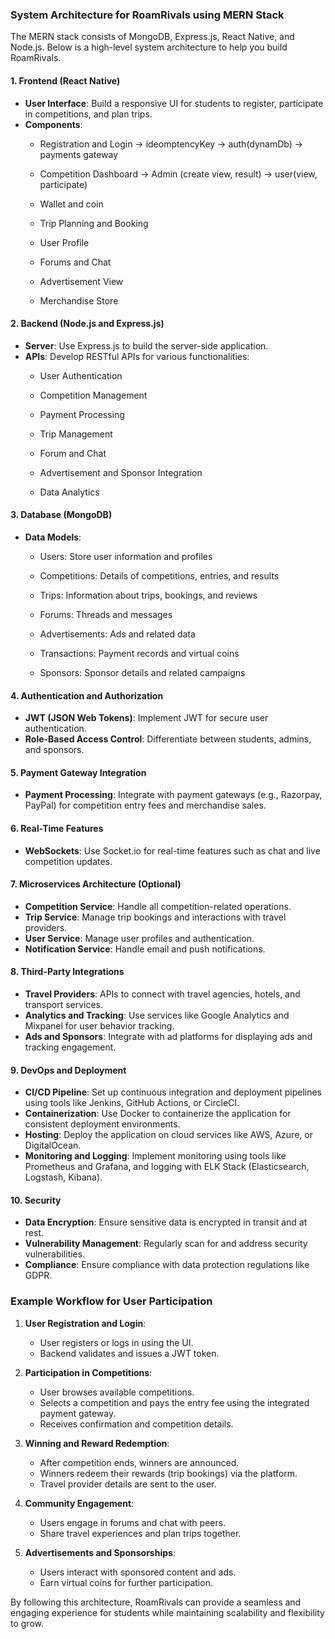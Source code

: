 ### System Architecture for RoamRivals using MERN Stack

The MERN stack consists of MongoDB, Express.js, React Native, and Node.js. Below is a high-level system architecture to help you build RoamRivals.

#### 1. **Frontend (React Native)**
- **User Interface**: Build a responsive UI for students to register, participate in competitions, and plan trips.
- **Components**:
  - Registration and Login -> ideomptencyKey -> auth(dynamDb) -> payments gateway
  - Competition Dashboard -> Admin (create view, result) -> user(view, participate)
  - Wallet and coin 	



   - Trip Planning and Booking
  - User Profile
  - Forums and Chat
  - Advertisement View
  - Merchandise Store

#### 2. **Backend (Node.js and Express.js)**
- **Server**: Use Express.js to build the server-side application.
- **APIs**: Develop RESTful APIs for various functionalities:
  - User Authentication
  - Competition Management
  - Payment Processing

  - Trip Management
  - Forum and Chat 
  - Advertisement and Sponsor Integration
  - Data Analytics

#### 3. **Database (MongoDB)**
- **Data Models**:
  - Users: Store user information and profiles
  - Competitions: Details of competitions, entries, and results
  - Trips: Information about trips, bookings, and reviews


   - Forums: Threads and messages
  - Advertisements: Ads and related data
  - Transactions: Payment records and virtual coins
  - Sponsors: Sponsor details and related campaigns

#### 4. **Authentication and Authorization**
- **JWT (JSON Web Tokens)**: Implement JWT for secure user authentication.
- **Role-Based Access Control**: Differentiate between students, admins, and sponsors.

#### 5. **Payment Gateway Integration**
- **Payment Processing**: Integrate with payment gateways (e.g., Razorpay, PayPal) for competition entry fees and merchandise sales.

#### 6. **Real-Time Features**
- **WebSockets**: Use Socket.io for real-time features such as chat and live competition updates.

#### 7. **Microservices Architecture (Optional)**
- **Competition Service**: Handle all competition-related operations.
- **Trip Service**: Manage trip bookings and interactions with travel providers.
- **User Service**: Manage user profiles and authentication.
- **Notification Service**: Handle email and push notifications.

#### 8. **Third-Party Integrations**
- **Travel Providers**: APIs to connect with travel agencies, hotels, and transport services.
- **Analytics and Tracking**: Use services like Google Analytics and Mixpanel for user behavior tracking.
- **Ads and Sponsors**: Integrate with ad platforms for displaying ads and tracking engagement.

#### 9. **DevOps and Deployment**
- **CI/CD Pipeline**: Set up continuous integration and deployment pipelines using tools like Jenkins, GitHub Actions, or CircleCI.
- **Containerization**: Use Docker to containerize the application for consistent deployment environments.
- **Hosting**: Deploy the application on cloud services like AWS, Azure, or DigitalOcean.
- **Monitoring and Logging**: Implement monitoring using tools like Prometheus and Grafana, and logging with ELK Stack (Elasticsearch, Logstash, Kibana).

#### 10. **Security**
- **Data Encryption**: Ensure sensitive data is encrypted in transit and at rest.
- **Vulnerability Management**: Regularly scan for and address security vulnerabilities.
- **Compliance**: Ensure compliance with data protection regulations like GDPR.

### Example Workflow for User Participation

1. **User Registration and Login**: 
   - User registers or logs in using the UI.
   - Backend validates and issues a JWT token.

2. **Participation in Competitions**:
   - User browses available competitions.
   - Selects a competition and pays the entry fee using the integrated payment gateway.
   - Receives confirmation and competition details.

3. **Winning and Reward Redemption**:
   - After competition ends, winners are announced.
   - Winners redeem their rewards (trip bookings) via the platform.
   - Travel provider details are sent to the user.

4. **Community Engagement**:
   - Users engage in forums and chat with peers.
   - Share travel experiences and plan trips together.

5. **Advertisements and Sponsorships**:
   - Users interact with sponsored content and ads.
   - Earn virtual coins for further participation.

By following this architecture, RoamRivals can provide a seamless and engaging experience for students while maintaining scalability and flexibility to grow.
